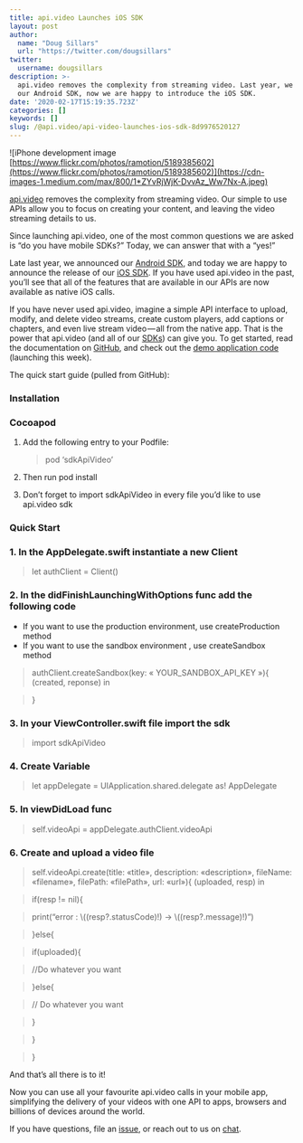 ```yaml
---
title: api.video Launches iOS SDK
layout: post
author:
  name: "Doug Sillars"
  url: "https://twitter.com/dougsillars"
twitter:
  username: dougsillars
description: >-
  api.video removes the complexity from streaming video. Last year, we announced
  our Android SDK, now we are happy to introduce the iOS SDK.
date: '2020-02-17T15:19:35.723Z'
categories: []
keywords: []
slug: /@api.video/api-video-launches-ios-sdk-8d9976520127
---
```


![iPhone development image [https://www.flickr.com/photos/ramotion/5189385602](https://www.flickr.com/photos/ramotion/5189385602)](https://cdn-images-1.medium.com/max/800/1*ZYvRjWjK-DvvAz_Ww7Nx-A.jpeg)

[api.video](https://api.video) removes the complexity from streaming video. Our simple to use APIs allow you to focus on creating your content, and leaving the video streaming details to us.

Since launching api.video, one of the most common questions we are asked is “do you have mobile SDKs?” Today, we can answer that with a “yes!”

Late last year, we announced our [Android SDK](https://github.com/apivideo/android-sdk), and today we are happy to announce the release of our [iOS SDK](https://github.com/apivideo/ios-sdk). If you have used api.video in the past, you’ll see that all of the features that are available in our APIs are now available as native iOS calls.

If you have never used api.video, imagine a simple API interface to upload, modify, and delete video streams, create custom players, add captions or chapters, and even live stream video — all from the native app. That is the power that api.video (and all of our [SDKs](https://docs.api.video/5.1/sdk-and-tools)) can give you. To get started, read the documentation on [GitHub](https://github.com/apivideo/ios-sdk), and check out the [demo application code](https://github.com/apivideo/ios-demo) (launching this week).

The quick start guide (pulled from GitHub):

### Installation

### Cocoapod

1.  Add the following entry to your Podfile:

    > pod ‘sdkApiVideo’

2. Then run pod install

3. Don’t forget to import sdkApiVideo in every file you’d like to use api.video sdk

### Quick Start

### 1\. In the AppDelegate.swift instantiate a new Client

> let authClient = Client()

### 2\. In the didFinishLaunchingWithOptions func add the following code

*   If you want to use the production environment, use createProduction method
*   If you want to use the sandbox environment , use createSandbox method

> authClient.createSandbox(key: « YOUR\_SANDBOX\_API\_KEY »){ (created, reponse) in

> }

### 3\. In your ViewController.swift file import the sdk

> import sdkApiVideo

### 4\. Create Variable

> let appDelegate = UIApplication.shared.delegate as! AppDelegate

### 5\. In viewDidLoad func

> self.videoApi = appDelegate.authClient.videoApi

### 6\. Create and upload a video file

> self.videoApi.create(title: «title», description: «description», fileName: «filename», filePath: «filePath», url: «url»){ (uploaded, resp) in

> if(resp != nil){

> print(“error : \\((resp?.statusCode)!) -> \\((resp?.message)!)”)

> }else{

> if(uploaded){

> //Do whatever you want

> }else{

> // Do whatever you want

> }

> }

> }

And that’s all there is to it!

Now you can use all your favourite api.video calls in your mobile app, simplifying the delivery of your videos with one API to apps, browsers and billions of devices around the world.

If you have questions, file an [issue](https://github.com/apivideo/ios-sdk/issues), or reach out to us on [chat](https://api.video).